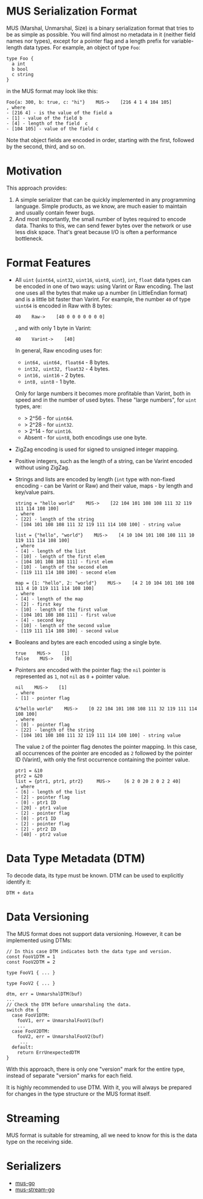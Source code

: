 # MUS Serialization Format
MUS (Marshal, Unmarshal, Size) is a binary serialization format that tries to 
be as simple as possible. You will find almost no metadata in it (neither 
field names nor types), except for a pointer flag and a length prefix for 
variable-length data types. For example, an object of type `Foo`:
```
type Foo {
  a int
  b bool
  c string
}
```
in the MUS format may look like this:
```
Foo{a: 300, b: true, c: "hi"}    MUS->    [216 4 1 4 104 105]
, where 
- [216 4] - is the value of the field a
- [1] - value of the field b
- [4] - length of the field  c
- [104 105] - value of the field c
```
Note that object fields are encoded in order, starting with the first, followed 
by the second, third, and so on.

# Motivation
This approach provides:
1. A simple serializer that can be quickly implemented in any programming 
   language. Simple products, as we know, are much easier to maintain and 
   usually contain fewer bugs.
2. And most importantly, the small number of bytes required to encode data. 
   Thanks to this, we can send fewer bytes over the network or use less disk 
   space. That's great because I/O is often a performance bottleneck.

# Format Features
- All `uint` (`uint64`, `uint32`, `uint16`, `uint8`, `uint`), `int`, 
  `float` data types can be encoded in one of two ways: using Varint or Raw 
  encoding. The last one uses all the bytes that make up a number (in 
  LittleEndian format) and is a little bit faster than Varint.
  For example, the number `40` of type `uint64` is encoded in Raw with 8 bytes:
  ```
  40    Raw->    [40 0 0 0 0 0 0 0]
  ```
  , and with only 1 byte in Varint:
    ```
  40    Varint->    [40]
  ```
  In general, Raw encoding uses for:
  - `int64, uint64, float64` - 8 bytes.
  - `int32, uint32, float32` - 4 bytes.
  - `int16, uint16` - 2 bytes.
  - `int8, uint8` - 1 byte.

  Only for large numbers it becomes more profitable than Varint, both in speed 
  and in the number of used bytes. These "large numbers", for `uint` types, are:
  - \> 2^56 - for `uint64`.
  - \> 2^28 - for `uint32`.
  - \> 2^14 - for `uint16`.
  - Absent - for `uint8`, both encodings use one byte.
- ZigZag encoding is used for signed to unsigned integer mapping.
- Positive integers, such as the length of a string, can be Varint encoded 
  without using ZigZag.
- Strings and lists are encoded by length (`int` type with non-fixed encoding - 
  can be Varint or Raw) and their value, maps - by length and key/value pairs.
  ```
  string = "hello world"    MUS->    [22 104 101 108 108 111 32 119 111 114 108 100]
  , where
  - [22] - length of the string
  - [104 101 108 108 111 32 119 111 114 108 100] - string value
  ```
  ```
  list = {"hello", "world"}    MUS->    [4 10 104 101 108 108 111 10 119 111 114 108 100]
  , where
  - [4] - length of the list
  - [10] - length of the first elem
  - [104 101 108 108 111] - first elem
  -	[10] - length of the second elem
  - [119 111 114 108 100] - second elem
  ```
  ```
  map = {1: "hello", 2: "world"}    MUS->    [4 2 10 104 101 108 108 111 4 10 119 111 114 108 100]
  , where
  - [4] - length of the map
  - [2] - first key
  - [10] - length of the first value
  - [104 101 108 108 111] - first value
  - [4] - second key
  - [10] - length of the second value
  - [119 111 114 108 100] - second value
  ```
- Booleans and bytes are each encoded using a single byte.
  ```
  true    MUS->    [1]
  false    MUS->    [0]
  ```
- Pointers are encoded with the pointer flag: the `nil` pointer is represented 
  as `1`, not `nil` as `0` + pointer value.
  ```
  nil    MUS->    [1]
  , where
  - [1] - pointer flag
  ```
  ```
  &"hello world"    MUS->    [0 22 104 101 108 108 111 32 119 111 114 108 100]
  , where
  - [0] - pointer flag
  - [22] - length of the string
  - [104 101 108 108 111 32 119 111 114 108 100] - string value
  ```
  The value `2` of the pointer flag denotes the pointer mapping. In this case, 
  all occurrences of the pointer are encoded as `2` followed by the pointer ID 
  (Varint), with only the first occurrence containing the pointer value.
  ```
  ptr1 = &10
  ptr2 = &20
  list = {ptr1, ptr1, ptr2}     MUS->     [6 2 0 20 2 0 2 2 40]
  , where
  - [6] - length of the list
  - [2] - pointer flag
  - [0] - ptr1 ID
  - [20] - ptr1 value
  - [2] - pointer flag
  - [0] - ptr1 ID
  - [2] - pointer flag
  - [2] - ptr2 ID
  - [40] - ptr2 value
  ```

# Data Type Metadata (DTM)
To decode data, its type must be known. DTM can be used to explicitly identify 
it:
```
DTM + data
```

# Data Versioning
The MUS format does not support data versioning. However, it can be implemented 
using DTMs:
```
// In this case DTM indicates both the data type and version.
const FooV1DTM = 1
const FooV2DTM = 2

type FooV1 { ... }

type FooV2 { ... }

dtm, err = UnmarshalDTM(buf)
...
// Check the DTM before unmarshaling the data.
switch dtm {
  case FooV1DTM:
    fooV1, err = UnmarshalFooV1(buf)
    ...
  case FooV2DTM:
    fooV2, err = UnmarshalFooV2(buf)
     ...
  default:
    return ErrUnexpectedDTM
}
```
With this approach, there is only one "version" mark for the entire type, 
instead of separate "version" marks for each field.

It is highly recommended to use DTM. With it, you will always be prepared for 
changes in the type structure or the MUS format itself.

# Streaming
MUS format is suitable for streaming, all we need to know for this is the data 
type on the receiving side.

# Serializers
- [mus-go](https://github.com/mus-format/mus-go)
- [mus-stream-go](https://github.com/mus-format/mus-stream-go)